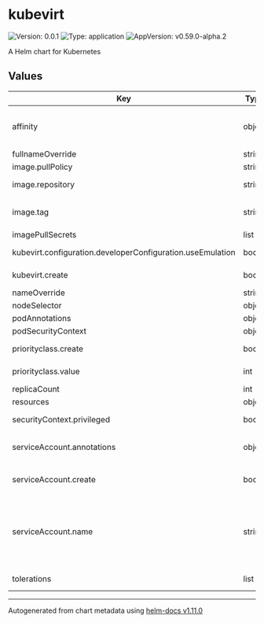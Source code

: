 # kubevirt

![Version: 0.0.1](https://img.shields.io/badge/Version-0.0.1-informational?style=flat-square) ![Type: application](https://img.shields.io/badge/Type-application-informational?style=flat-square) ![AppVersion: v0.59.0-alpha.2](https://img.shields.io/badge/AppVersion-v0.59.0--alpha.2-informational?style=flat-square)

A Helm chart for Kubernetes

## Values

| Key | Type | Default | Description |
|-----|------|---------|-------------|
| affinity | object | `{"podAntiAffinity":{"preferredDuringSchedulingIgnoredDuringExecution":[{"podAffinityTerm":{"labelSelector":{"matchExpressions":[{"key":"kubevirt.io","operator":"In","values":["virt-operator"]}]},"topologyKey":"kubernetes.io/hostname"},"weight":1}]}}` | by default forces replicas to different knodes |
| fullnameOverride | string | `""` |  |
| image.pullPolicy | string | `"IfNotPresent"` | image pull policy |
| image.repository | string | `"quay.io/kubevirt/virt-operator"` | container repository |
| image.tag | string | `"v0.58.0"` | image tag, use this to set the version of kubevirt |
| imagePullSecrets | list | `[]` |  |
| kubevirt.configuration.developerConfiguration.useEmulation | bool | `true` | software emulation enabled by default |
| kubevirt.create | bool | `true` | create kubebvirt object by default |
| nameOverride | string | `""` |  |
| nodeSelector | object | `{}` |  |
| podAnnotations | object | `{}` |  |
| podSecurityContext | object | `{}` |  |
| priorityclass.create | bool | `true` | craete priorityclass by default |
| priorityclass.value | int | `1000000000` | default priorityclass value |
| replicaCount | int | `2` | number of replicas |
| resources | object | `{}` |  |
| securityContext.privileged | bool | `true` | sets the container to privileged |
| serviceAccount.annotations | object | `{}` | Annotations to add to the service account |
| serviceAccount.create | bool | `true` | Specifies whether a service account should be created |
| serviceAccount.name | string | `"kubevirt-operator"` | The name of the service account to use. If not set and create is true, a name is generated using the fullname template |
| tolerations | list | `[{"key":"CriticalAddonsOnly","operator":"Exists"}]` | toleration for CriticalAddonsOnly |

----------------------------------------------
Autogenerated from chart metadata using [helm-docs v1.11.0](https://github.com/norwoodj/helm-docs/releases/v1.11.0)
